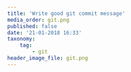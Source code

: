 ```yaml
---
title: 'Write good git commit message'
media_order: git.png
published: false
date: '21-01-2018 16:33'
taxonomy:
    tag:
        - git
header_image_file: git.png
---
```


